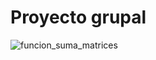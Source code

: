 # Proyecto grupal
![funcion_suma_matrices](https://user-images.githubusercontent.com/91721552/146654860-a3b4d332-d6b3-4c17-b0a9-8b6426f1fac1.png)